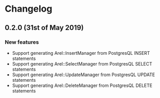 # Changelog

## 0.2.0 (31st of May 2019)

### New features

- Support generating Arel::InsertManager from PostgresQL INSERT statements
- Support generating Arel::SelectManager from PostgresQL SELECT statements
- Support generating Arel::UpdateManager from PostgresQL UPDATE statements
- Support generating Arel::DeleteManager from PostgresQL DELETE statements
